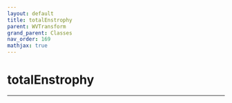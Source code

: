 ```yaml
---
layout: default
title: totalEnstrophy
parent: WVTransform
grand_parent: Classes
nav_order: 169
mathjax: true
---
```


#  totalEnstrophy




---

